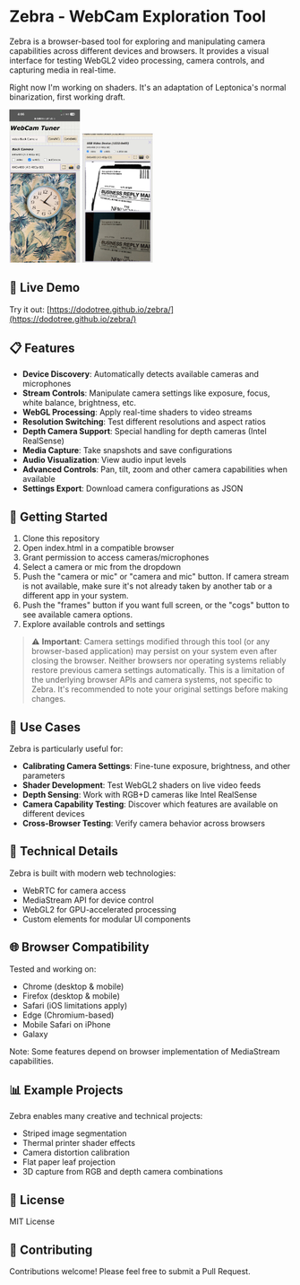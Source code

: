 # Zebra - WebCam Exploration Tool

Zebra is a browser-based tool for exploring and manipulating camera capabilities across different devices and browsers. It provides a visual interface for testing WebGL2 video processing, camera controls, and capturing media in real-time.

Right now I'm working on shaders. It's an adaptation of Leptonica's normal binarization, first working draft.

<img src="https://github.com/Dodotree/zebra/blob/main/doc_imgs/IMG_0250.png" alt="Zebra WebCam Tool" width="25%" />
<img src="https://github.com/Dodotree/zebra/blob/main/doc_imgs/BinarizationWebGL.JPG" alt="Zebra WebCam Tool" width="25%" />

## 🔗 Live Demo

Try it out: [https://dodotree.github.io/zebra/](https://dodotree.github.io/zebra/)

## 📋 Features

- **Device Discovery**: Automatically detects available cameras and microphones
- **Stream Controls**: Manipulate camera settings like exposure, focus, white balance, brightness, etc.
- **WebGL Processing**: Apply real-time shaders to video streams
- **Resolution Switching**: Test different resolutions and aspect ratios
- **Depth Camera Support**: Special handling for depth cameras (Intel RealSense)
- **Media Capture**: Take snapshots and save configurations
- **Audio Visualization**: View audio input levels
- **Advanced Controls**: Pan, tilt, zoom and other camera capabilities when available
- **Settings Export**: Download camera configurations as JSON

## 🚀 Getting Started

1. Clone this repository
2. Open index.html in a compatible browser
3. Grant permission to access cameras/microphones
4. Select a camera or mic from the dropdown
5. Push the "camera or mic" or "camera and mic" button. If camera stream is not available, make sure it's not already taken by another tab or a different app in your system.
6. Push the "frames" button if you want full screen, or the "cogs" button to see available camera options.
7. Explore available controls and settings

> ⚠️ **Important**: Camera settings modified through this tool (or any browser-based application) may persist on your system even after closing the browser. Neither browsers nor operating systems reliably restore previous camera settings automatically. This is a limitation of the underlying browser APIs and camera systems, not specific to Zebra. It's recommended to note your original settings before making changes.

## 📸 Use Cases

Zebra is particularly useful for:

- **Calibrating Camera Settings**: Fine-tune exposure, brightness, and other parameters
- **Shader Development**: Test WebGL2 shaders on live video feeds
- **Depth Sensing**: Work with RGB+D cameras like Intel RealSense
- **Camera Capability Testing**: Discover which features are available on different devices
- **Cross-Browser Testing**: Verify camera behavior across browsers

## 🔧 Technical Details

Zebra is built with modern web technologies:
- WebRTC for camera access
- MediaStream API for device control
- WebGL2 for GPU-accelerated processing
- Custom elements for modular UI components

## 🌐 Browser Compatibility

Tested and working on:
- Chrome (desktop & mobile)
- Firefox (desktop & mobile)
- Safari (iOS limitations apply)
- Edge (Chromium-based)
- Mobile Safari on iPhone
- Galaxy

Note: Some features depend on browser implementation of MediaStream capabilities.

## 📊 Example Projects

Zebra enables many creative and technical projects:
- Striped image segmentation
- Thermal printer shader effects
- Camera distortion calibration
- Flat paper leaf projection
- 3D capture from RGB and depth camera combinations

## 📄 License

MIT License

## 🙏 Contributing

Contributions welcome! Please feel free to submit a Pull Request.
